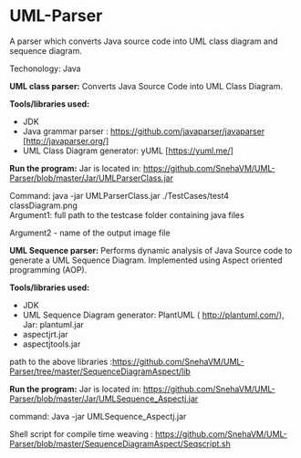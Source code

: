 # UML-Parser
A parser which converts Java source code into UML class diagram and sequence diagram.

Techonology: Java

**UML class parser:**
 Converts Java Source Code into UML Class Diagram. 
 
**Tools/libraries used:**
- JDK
- Java grammar parser : https://github.com/javaparser/javaparser [http://javaparser.org/]
- UML Class Diagram generator: yUML [https://yuml.me/]

**Run the program:**
  Jar is located in: https://github.com/SnehaVM/UML-Parser/blob/master/Jar/UMLParserClass.jar
  
  Command:
   java -jar UMLParserClass.jar ./TestCases/test4 classDiagram.png   
   Argument1: full path to the testcase folder containing java files
   
   Argument2 - name of the output image file 
   

**UML Sequence parser:**
 Performs dynamic analysis of Java Source code to generate a UML Sequence Diagram. Implemented using Aspect oriented programming (AOP).
 
 **Tools/libraries used:**
 - JDK
 - UML Sequence Diagram generator: PlantUML (	http://plantuml.com/), Jar: plantuml.jar
 - aspectjrt.jar
 - aspectjtools.jar 
 
 path to the above libraries :https://github.com/SnehaVM/UML-Parser/tree/master/SequenceDiagramAspect/lib
 
 **Run the program:**
  Jar is located in: https://github.com/SnehaVM/UML-Parser/blob/master/Jar/UMLSequence_Aspectj.jar
  
  command:
  Java -jar UMLSequence_Aspectj.jar
  
  Shell script for compile time weaving : https://github.com/SnehaVM/UML-Parser/blob/master/SequenceDiagramAspect/Seqscript.sh
 
 
 
 

